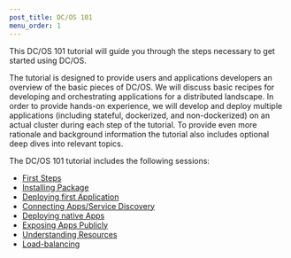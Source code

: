 ```yaml
---
post_title: DC/OS 101
menu_order: 1
---
```


This DC/OS 101 tutorial will guide you through the steps necessary to get started using DC/OS.

The tutorial is designed to provide users and applications developers an overview of the basic pieces of DC/OS. We will discuss basic recipes for developing and orchestrating applications for a distributed landscape. In order to provide hands-on experience, we will develop and deploy multiple applications (including stateful, dockerized, and non-dockerized) on an actual cluster during each step of the tutorial. To provide even more rationale and background information the tutorial also includes optional deep dives into relevant topics.


The DC/OS 101 tutorial includes the following sessions:

* [First Steps][1]
* [Installing Package][2]
* [Deploying first Application][3]
* [Connecting Apps/Service Discovery][4]
* [Deploying native Apps][5]
* [Exposing Apps Publicly][6]
* [Understanding Resources][7]
* [Load-balancing][8]

[1]: /docs/1.9/usage/tutorials/dcos-101/cli/
[2]: /docs/1.9/usage/tutorials/dcos-101/redis-package/
[3]: /docs/1.9/usage/tutorials/dcos-101/app1/
[4]: /docs/1.9/usage/tutorials/dcos-101/service-discovery/
[5]: /docs/1.9/usage/tutorials/dcos-101/app2/
[6]: /docs/1.9/usage/tutorials/dcos-101/marathon-lb/
[7]: /docs/1.9/usage/tutorials/dcos-101/resources/
[8]: /docs/1.9/usage/tutorials/dcos-101/loadbalancing/
